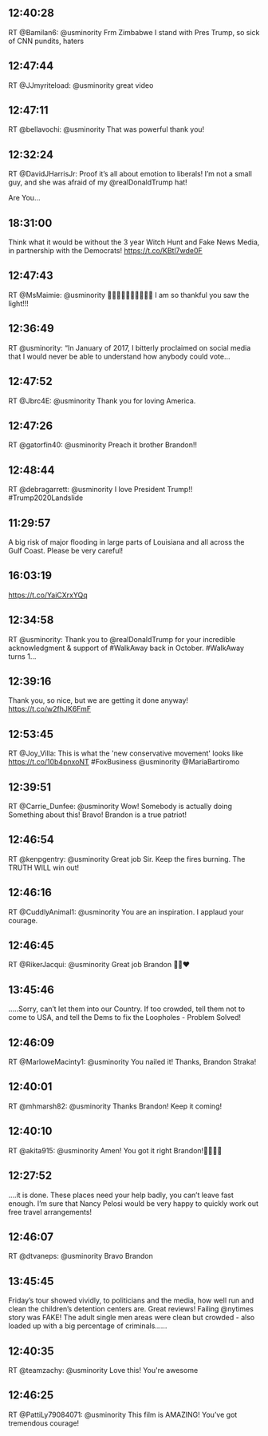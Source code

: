 ## 12:40:28
RT @Bamilan6: @usminority Frm Zimbabwe I stand with Pres Trump, so sick of CNN pundits, haters
## 12:47:44
RT @JJmyriteload: @usminority great video
## 12:47:11
RT @bellavochi: @usminority That was powerful thank you!
## 12:32:24
RT @DavidJHarrisJr: Proof it’s all about emotion to liberals! I’m not a small guy, and she was afraid of my @realDonaldTrump hat! 

Are You…
## 18:31:00
Think what it would be without the 3 year Witch Hunt and Fake News Media, in partnership with the Democrats! https://t.co/KBtl7wde0F
## 12:47:43
RT @MsMaimie: @usminority 👏🏻👏🏻👏🏻👏🏻👏🏻 I am so thankful you saw the light!!!
## 12:36:49
RT @usminority: “In January of 2017, I bitterly proclaimed on social media that I would never be able to understand how anybody could vote…
## 12:47:52
RT @Jbrc4E: @usminority Thank you for loving America.
## 12:47:26
RT @gatorfin40: @usminority Preach it brother Brandon!!
## 12:48:44
RT @debragarrett: @usminority I love President Trump!! #Trump2020Landslide
## 11:29:57
A big risk of major flooding in large parts of Louisiana and all across the Gulf Coast. Please be very careful!
## 16:03:19
https://t.co/YaiCXrxYQq
## 12:34:58
RT @usminority: Thank you to @realDonaldTrump for your incredible acknowledgment &amp; support of #WalkAway back in October. #WalkAway turns 1…
## 12:39:16
Thank you, so nice, but we are getting it done anyway! https://t.co/w2fhJK6FmF
## 12:53:45
RT @Joy_Villa: This is what the 'new conservative movement' looks like  https://t.co/10b4pnxoNT #FoxBusiness @usminority  @MariaBartiromo
## 12:39:51
RT @Carrie_Dunfee: @usminority Wow! Somebody is actually doing Something about this! Bravo! Brandon is a true patriot!
## 12:46:54
RT @kenpgentry: @usminority Great job Sir. Keep the fires burning. The TRUTH WILL win out!
## 12:46:16
RT @CuddlyAnimal1: @usminority You are an inspiration. I applaud your courage.
## 12:46:45
RT @RikerJacqui: @usminority Great job Brandon 👍🏻❤️
## 13:45:46
.....Sorry, can’t let them into our Country. If too crowded, tell them not to come to USA, and tell the Dems to fix the Loopholes - Problem Solved!
## 12:46:09
RT @MarloweMacinty1: @usminority You nailed it! Thanks, Brandon Straka!
## 12:40:01
RT @mhmarsh82: @usminority Thanks Brandon! Keep it coming!
## 12:40:10
RT @akita915: @usminority Amen! You got it right Brandon!🙏🏻🇺🇸
## 12:27:52
....it is done. These places need your help badly, you can’t leave fast enough. I’m sure that Nancy Pelosi would be very happy to quickly work out free travel arrangements!
## 12:46:07
RT @dtvaneps: @usminority Bravo Brandon
## 13:45:45
Friday’s tour showed vividly, to politicians and the media, how well run and clean the children’s detention centers are. Great reviews! Failing @nytimes story was FAKE! The adult single men areas were clean but crowded - also loaded up with a big percentage of criminals......
## 12:40:35
RT @teamzachy: @usminority Love this! You're awesome
## 12:46:25
RT @PattiLy79084071: @usminority This film is AMAZING!  You’ve got tremendous courage!
